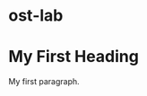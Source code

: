# ost-lab
<!DOCTYPE html>
<html>
<body>

<h1>My First Heading</h1>

<p>My first paragraph.</p>

</body>
</html>
